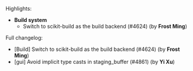 Highlights:
   - **Build system**
      - Switch to scikit-build as the build backend (#4624) (by **Frost Ming**)

Full changelog:
   - [Build] Switch to scikit-build as the build backend (#4624) (by **Frost Ming**)
   - [gui] Avoid implicit type casts in staging_buffer (#4861) (by **Yi Xu**)
